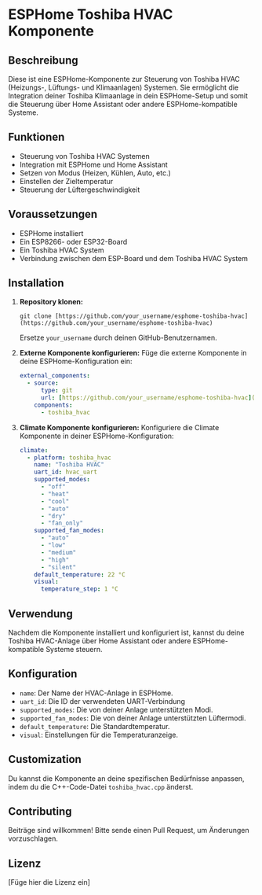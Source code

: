 # ESPHome Toshiba HVAC Komponente

## Beschreibung

Diese ist eine ESPHome-Komponente zur Steuerung von Toshiba HVAC (Heizungs-, Lüftungs- und Klimaanlagen) Systemen. Sie ermöglicht die Integration deiner Toshiba Klimaanlage in dein ESPHome-Setup und somit die Steuerung über Home Assistant oder andere ESPHome-kompatible Systeme.

## Funktionen

* Steuerung von Toshiba HVAC Systemen
* Integration mit ESPHome und Home Assistant
* Setzen von Modus (Heizen, Kühlen, Auto, etc.)
* Einstellen der Zieltemperatur
* Steuerung der Lüftergeschwindigkeit

## Voraussetzungen

* ESPHome installiert
* Ein ESP8266- oder ESP32-Board
* Ein Toshiba HVAC System
* Verbindung zwischen dem ESP-Board und dem Toshiba HVAC System

## Installation

1.  **Repository klonen:**
    ```
    git clone [https://github.com/your_username/esphome-toshiba-hvac](https://github.com/your_username/esphome-toshiba-hvac)
    ```
    Ersetze `your_username` durch deinen GitHub-Benutzernamen.

2.  **Externe Komponente konfigurieren:**
    Füge die externe Komponente in deine ESPHome-Konfiguration ein:
    ```yaml
    external_components:
      - source:
          type: git
          url: [https://github.com/your_username/esphome-toshiba-hvac](https://github.com/your_username/esphome-toshiba-hvac)
        components:
          - toshiba_hvac
    ```

3.  **Climate Komponente konfigurieren:**
    Konfiguriere die Climate Komponente in deiner ESPHome-Konfiguration:
    ```yaml
    climate:
      - platform: toshiba_hvac
        name: "Toshiba HVAC"
        uart_id: hvac_uart
        supported_modes:
          - "off"
          - "heat"
          - "cool"
          - "auto"
          - "dry"
          - "fan_only"
        supported_fan_modes:
          - "auto"
          - "low"
          - "medium"
          - "high"
          - "silent"
        default_temperature: 22 °C
        visual:
          temperature_step: 1 °C
    ```

## Verwendung

Nachdem die Komponente installiert und konfiguriert ist, kannst du deine Toshiba HVAC-Anlage über Home Assistant oder andere ESPHome-kompatible Systeme steuern.

## Konfiguration

* `name`: Der Name der HVAC-Anlage in ESPHome.
* `uart_id`: Die ID der verwendeten UART-Verbindung
* `supported_modes`: Die von deiner Anlage unterstützten Modi.
* `supported_fan_modes`: Die von deiner Anlage unterstützten Lüftermodi.
* `default_temperature`: Die Standardtemperatur.
* `visual`: Einstellungen für die Temperaturanzeige.

## Customization

Du kannst die Komponente an deine spezifischen Bedürfnisse anpassen, indem du die C++-Code-Datei `toshiba_hvac.cpp` änderst.

## Contributing

Beiträge sind willkommen! Bitte sende einen Pull Request, um Änderungen vorzuschlagen.

## Lizenz

[Füge hier die Lizenz ein]
